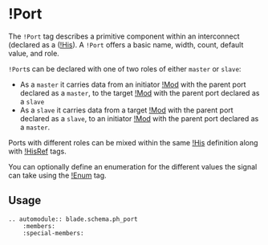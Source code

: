 # !Port

The `!Port` tag describes a primitive component within an interconnect (declared as a ([!His](./his.md)). A `!Port` offers a basic name, width, count, default value, and role.

`!Port`s can be declared with one of two roles of either `master` or `slave`:

 * As a `master` it carries data from an initiator [!Mod](./mod.md) with the parent port declared as a `master`, to the target [!Mod](./mod.md) with the parent port declared as a `slave`
 * As a `slave` it carries data from a target [!Mod](./mod.md) with the parent port declared as a `slave`, to an initiator [!Mod](./mod.md) with the parent port declared as a `master`.

Ports with different roles can be mixed within the same [!His](./his.md) definition along with [!HisRef](./hisref.md) tags.

You can optionally define an enumeration for the different values the signal can take using the [!Enum](./enum.md) tag.

## Usage

```eval_rst
.. automodule:: blade.schema.ph_port
    :members:
    :special-members:
```